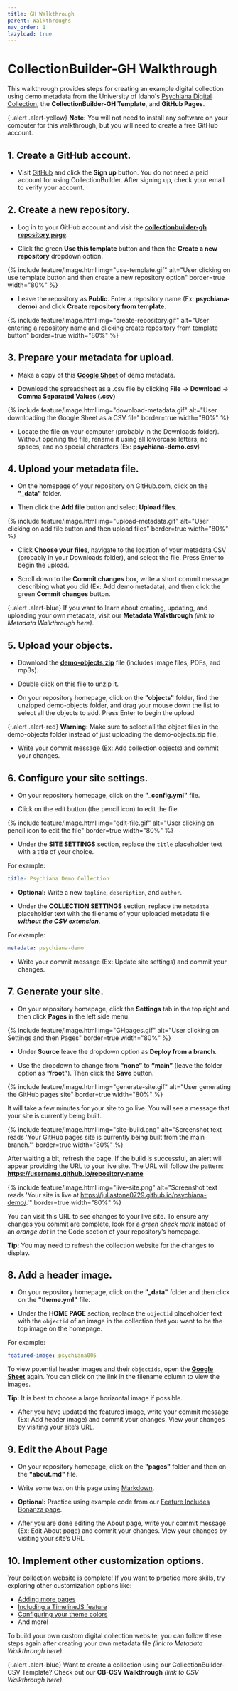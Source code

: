 ```yaml
---
title: GH Walkthrough
parent: Walkthroughs
nav_order: 1
lazyload: true
---
```


# CollectionBuilder-GH Walkthrough

This walkthrough provides steps for creating an example digital collection using demo metadata from the University of Idaho's [Psychiana Digital Collection](https://www.lib.uidaho.edu/digital/psychiana/), the **CollectionBuilder-GH Template**, and **GitHub Pages**.

{:.alert .alert-yellow}
**Note:** You will not need to install any software on your computer for this walkthrough, but you will need to create a free GitHub account.

## 1. Create a GitHub account.  

- Visit [GitHub](https://www.github.com) and click the **Sign up** button. You do not need a paid account for using CollectionBuilder. After signing up, check your email to verify your account.

## 2. Create a new repository.

- Log in to your GitHub account and visit the [**collectionbuilder-gh repository page**](https://github.com/CollectionBuilder/collectionbuilder-gh). 

- Click the green **Use this template** button and then the **Create a new repository** dropdown option. 

{% include feature/image.html img="use-template.gif" alt="User clicking on use template button and then create a new repository option" border=true width="80%" %}

- Leave the repository as **Public**. Enter a repository name (Ex: **psychiana-demo**) and click **Create repository from template**.

{% include feature/image.html img="create-repository.gif" alt="User entering a repository name and clicking create repository from template button" border=true width="80%" %}

## 3. Prepare your metadata for upload.

- Make a copy of this [**Google Sheet**](https://docs.google.com/spreadsheets/d/1x48Te3duPAxh53foEihQVKTfCKUjaCCbH7TrMMd_yU4/copy) of demo metadata. 

- Download the spreadsheet as a .csv file by clicking **File** → **Download** → **Comma Separated Values (.csv)**

{% include feature/image.html img="download-metadata.gif" alt="User downloading the Google Sheet as a CSV file" border=true width="80%" %}

- Locate the file on your computer (probably in the Downloads folder). Without opening the file, rename it using all lowercase letters, no spaces, and no special characters (Ex: **psychiana-demo.csv**)

## 4. Upload your metadata file.

- On the homepage of your repository on GitHub.com, click on the **"_data"** folder. 

- Then click the **Add file** button and select **Upload files**. 

{% include feature/image.html img="upload-metadata.gif" alt="User clicking on add file button and then upload files" border=true width="80%" %}

- Click **Choose your files**, navigate to the location of your metadata CSV (probably in your Downloads folder), and select the file. Press Enter to begin the upload.

- Scroll down to the **Commit changes** box, write a short commit message describing what you did (Ex: Add demo metadata), and then click the green **Commit changes** button.

{:.alert .alert-blue}
If you want to learn about creating, updating, and uploading your own metadata, visit our **Metadata Walkthrough** _(link to Metadata Walkthrough here)_.

## 5. Upload your objects.

- Download the [**demo-objects.zip**](https://www.lib.uidaho.edu/collectionbuilder/demo-objects.zip) file (includes image files, PDFs, and mp3s). 

- Double click on this file to unzip it.

- On your repository homepage, click on the **"objects"** folder, find the unzipped demo-objects folder, and drag your mouse down the list to select all the objects to add. Press Enter to begin the upload.

{:.alert .alert-red}
**Warning:** Make sure to select all the object files in the demo-objects folder instead of just uploading the demo-objects.zip file.

- Write your commit message (Ex: Add collection objects) and commit your changes.

## 6. Configure your site settings.

- On your repository homepage, click on the **"_config.yml"** file.

- Click on the edit button (the pencil icon) to edit the file. 

{% include feature/image.html img="edit-file.gif" alt="User clicking on pencil icon to edit the file" border=true width="80%" %}

- Under the **SITE SETTINGS** section, replace the `title` placeholder text with a title of your choice. 

For example:

```yaml
title: Psychiana Demo Collection
``` 

- **Optional:** Write a new `tagline`, `description`, and `author`.

- Under the **COLLECTION SETTINGS** section, replace the `metadata` placeholder text with the filename of your uploaded metadata file **_without the CSV extension_**. 

For example:

```yaml
metadata: psychiana-demo
``` 

- Write your commit message (Ex: Update site settings) and commit your changes.

## 7. Generate your site.

- On your repository homepage, click the **Settings** tab in the top right and then click **Pages** in the left side menu. 

{% include feature/image.html img="GHpages.gif" alt="User clicking on Settings and then Pages" border=true width="80%" %}

- Under **Source** leave the dropdown option as **Deploy from a branch**. 

- Use the dropdown to change from **“none”** to **“main”** (leave the folder option as **“/root”**). Then click the **Save** button.

{% include feature/image.html img="generate-site.gif" alt="User generating the GitHub pages site" border=true width="80%" %}

It will take a few minutes for your site to go live. You will see a message that your site is currently being built.

{% include feature/image.html img="site-build.png" alt="Screenshot text reads 'Your GitHub pages site is currently being built from the main branch.'" border=true width="80%" %}

After waiting a bit, refresh the page. If the build is successful, an alert will appear providing the URL to your live site. The URL will follow the pattern: **https://username.github.io/repository-name**

{% include feature/image.html img="live-site.png" alt="Screenshot text reads 'Your site is live at https://juliastone0729.github.io/psychiana-demo/.'" border=true width="80%" %}

You can visit this URL to see changes to your live site. To ensure any changes you commit are complete, look for a _green check mark_ instead of an _orange dot_ in the Code section of your repository’s homepage.

**Tip:** You may need to refresh the collection website for the changes to display.

## 8. Add a header image.

- On your repository homepage, click on the **"_data"** folder and then click on the **"theme.yml"** file. 

- Under the **HOME PAGE** section, replace the `objectid` placeholder text with the `objectid` of an image in the collection that you want to be the top image on the homepage. 

For example:

```yaml
featured-image: psychiana005
```

To view potential header images and their `objectids`, open the [**Google Sheet**](https://docs.google.com/spreadsheets/d/1x48Te3duPAxh53foEihQVKTfCKUjaCCbH7TrMMd_yU4/copy) again. You can click on the link in the filename column to view the images. 

**Tip:** It is best to choose a large horizontal image if possible. 

- After you have updated the featured image, write your commit message (Ex: Add header image) and commit your changes. View your changes by visiting your site’s URL.

## 9. Edit the About Page

- On your repository homepage, click on the **"pages"** folder and then on the **"about.md"** file. 

- Write some text on this page using [Markdown](https://collectionbuilder.github.io/cb-docs/docs/glossary/#markdown). 

- **Optional:** Practice using example code from our [Feature Includes Bonanza page](https://collectionbuilder.github.io/collectionbuilder-gh/feature_options.html). 

- After you are done editing the About page, write your commit message (Ex: Edit About page) and commit your changes. View your changes by visiting your site’s URL.

## 10. Implement other customization options.

Your collection website is complete! If you want to practice more skills, try exploring other customization options like:

- [Adding more pages](https://collectionbuilder.github.io/cb-docs/docs/pages/add_page/)
- [Including a TimelineJS feature](https://collectionbuilder.github.io/cb-docs/docs/advanced/timelinejs/)
- [Configuring your theme colors](https://collectionbuilder.github.io/cb-docs/docs/customization/config-theme-colors/)
- And more!

To build your own custom digital collection website, you can follow these steps again after creating your own metadata file _(link to Metadata Walkthrough here)_.

{:.alert .alert-blue}
Want to create a collection using our CollectionBuilder-CSV Template? Check out our **CB-CSV Walkthrough** _(link to CSV Walkthrough here)_.
